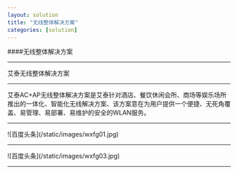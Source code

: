```yaml
---
layout: solution
title: "无线整体解决方案"
categories: [solution]
---
```

####无线整体解决方案
<hr/>
艾泰无线整体解决方案
<hr/>
艾泰AC+AP无线整体解决方案是艾泰针对酒店、餐饮休闲会所、商场等娱乐场所推出的一体化、智能化无线解决方案、该方案意在为用户提供一个便捷、无死角覆盖、易管理、易部署、易维护的安全的WLAN服务。
<hr/>
![百度头条](/static/images/wxfg01.jpg)
<hr/>
![百度头条](/static/images/wxfg03.jpg)
<hr/>
	

